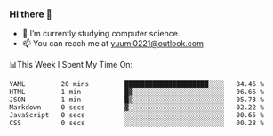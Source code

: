 ### Hi there 👋

- 📕 I’m currently studying computer science.
- 📫 You can reach me at yuumi0221@outlook.com


📊This Week I Spent My Time On:
<!--START_SECTION:waka-->

```text
YAML         20 mins         █████████████████████░░░░   84.46 %
HTML         1 min           █▓░░░░░░░░░░░░░░░░░░░░░░░   06.66 %
JSON         1 min           █▒░░░░░░░░░░░░░░░░░░░░░░░   05.73 %
Markdown     0 secs          ▓░░░░░░░░░░░░░░░░░░░░░░░░   02.22 %
JavaScript   0 secs          ░░░░░░░░░░░░░░░░░░░░░░░░░   00.65 %
CSS          0 secs          ░░░░░░░░░░░░░░░░░░░░░░░░░   00.28 %
```

<!--END_SECTION:waka-->

<!--
**Yuumi0221/Yuumi0221** is a ✨ _special_ ✨ repository because its `README.md` (this file) appears on your GitHub profile.

Here are some ideas to get you started:

- 🔭 I’m currently working on ...
- 🌱 I’m currently learning ...
- 👯 I’m looking to collaborate on ...
- 🤔 I’m looking for help with ...
- 💬 Ask me about ...
- 📫 How to reach me: ...
- 😄 Pronouns: ...
- ⚡ Fun fact: ...
-->
